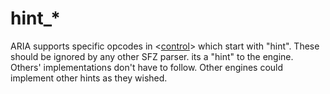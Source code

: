 ---
---
# hint_*

ARIA supports specific opcodes in <[control](/headers/control)>
which start with "hint".
These should be ignored by any other SFZ parser. its a "hint" to the engine.
Others' implementations don't have to follow. Other engines could implement
other hints as they wished.
